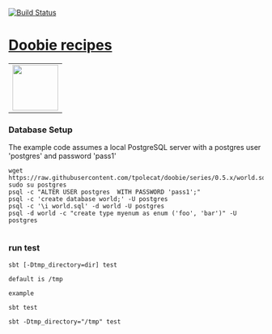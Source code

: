 [![Build Status](https://travis-ci.com/gekomad/doobie-recipes.svg?branch=master)](https://travis-ci.com/gekomad/doobie-recipes)

# [Doobie recipes](https://tpolecat.github.io/doobie/docs/01-Introduction.html)
  
<table>      
<td align="left">        
<img src="https://cdn.rawgit.com/tpolecat/doobie/series/0.5.x/doobie_logo.svg" width="90">  
</td>      
</tr>      
</table>      
      
  
### Database Setup

The example code assumes a local PostgreSQL server with a postgres user 'postgres' and password 'pass1'
```  
wget https://raw.githubusercontent.com/tpolecat/doobie/series/0.5.x/world.sql  
sudo su postgres  
psql -c "ALTER USER postgres  WITH PASSWORD 'pass1';"  
psql -c 'create database world;' -U postgres  
psql -c '\i world.sql' -d world -U postgres  
psql -d world -c "create type myenum as enum ('foo', 'bar')" -U postgres  
  
```  
  
### run test
```
sbt [-Dtmp_directory=dir] test

default is /tmp

example

sbt test

sbt -Dtmp_directory="/tmp" test
```